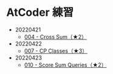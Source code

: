 # AtCoder 練習

- 20220421
  - [004 - Cross Sum（★2）](https://atcoder.jp/contests/typical90/tasks/typical90_d)
- 20220422
  - [007 - CP Classes（★3）](https://atcoder.jp/contests/typical90/tasks/typical90_g)
- 20220423
  - [010 - Score Sum Queries（★2）](https://atcoder.jp/contests/typical90/tasks/typical90_j)
